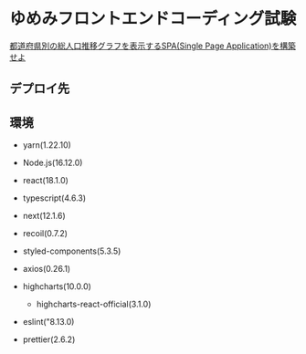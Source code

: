 # ゆめみフロントエンドコーディング試験
[都道府県別の総人口推移グラフを表示するSPA(Single Page Application)を構築せよ](https://notion.yumemi.co.jp/0e9ef27b55704d7882aab55cc86c999d)

## デプロイ先


## 環境
- yarn(1.22.10)
- Node.js(16.12.0)  

- react(18.1.0)
- typescript(4.6.3)
- next(12.1.6)
- recoil(0.7.2)  

- styled-components(5.3.5)
- axios(0.26.1)
- highcharts(10.0.0)
    - highcharts-react-official(3.1.0)  

- eslint("8.13.0)
- prettier(2.6.2)
